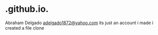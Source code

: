# .github.io.
Abraham Delgado adelgado1872@yahoo.com
its just an account i made 
i created a file clone 